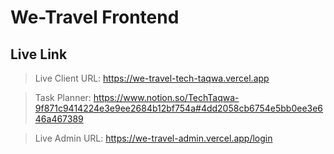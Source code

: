 # We-Travel Frontend

## Live Link
> Live Client URL: https://we-travel-tech-taqwa.vercel.app

> Task Planner: https://www.notion.so/TechTaqwa-9f871c9414224e3e9ee2684b12bf754a#4dd2058cb6754e5bb0ee3e646a467389

> Live Admin URL: https://we-travel-admin.vercel.app/login
